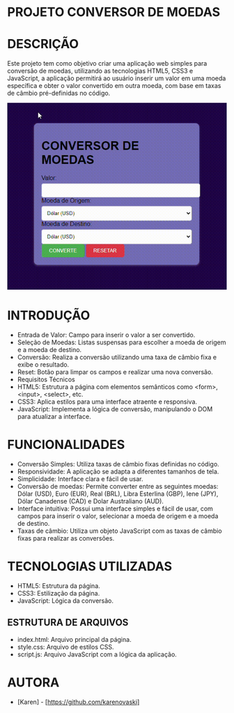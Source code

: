 # PROJETO CONVERSOR DE MOEDAS



# DESCRIÇÃO
Este projeto tem como objetivo criar uma aplicação web simples para conversão de moedas, utilizando as tecnologias HTML5, CSS3 e JavaScript, a aplicação permitirá ao usuário inserir um valor em uma moeda específica e obter o valor convertido em outra moeda, com base em taxas de câmbio pré-definidas no código.

![video](videos/Gravação-de-Tela-2024-10-31-081234.gif)

# INTRODUÇÃO
* Entrada de Valor: Campo para inserir o valor a ser convertido.
* Seleção de Moedas: Listas suspensas para escolher a moeda de origem e a moeda de destino.
* Conversão: Realiza a conversão utilizando uma taxa de câmbio fixa e exibe o resultado.
* Reset: Botão para limpar os campos e realizar uma nova conversão.
* Requisitos Técnicos
* HTML5: Estrutura a página com elementos semânticos como &lt;form&gt;, &lt;input&gt;, &lt;select&gt;, etc.
* CSS3: Aplica estilos para uma interface atraente e responsiva.
* JavaScript: Implementa a lógica de conversão, manipulando o DOM para atualizar a interface.

# FUNCIONALIDADES  

* Conversão Simples: Utiliza taxas de câmbio fixas definidas no código.
* Responsividade: A aplicação se adapta a diferentes tamanhos de tela.
* Simplicidade: Interface clara e fácil de usar.
* Conversão de moedas: Permite converter entre as seguintes moedas: Dólar (USD), Euro (EUR), Real (BRL), Libra Esterlina (GBP), Iene (JPY), Dólar Canadense (CAD) e Dolar Australiano (AUD).
* Interface intuitiva: Possui uma interface simples e fácil de usar, com campos para inserir o valor, selecionar a moeda de origem e a moeda de destino.
* Taxas de câmbio: Utiliza um objeto JavaScript com as taxas de câmbio fixas para realizar as conversões.

# TECNOLOGIAS UTILIZADAS  

* HTML5: Estrutura da página.
* CSS3: Estilização da página.
* JavaScript: Lógica da conversão.

## ESTRUTURA DE ARQUIVOS  

* index.html: Arquivo principal da página.
* style.css: Arquivo de estilos CSS.
* script.js: Arquivo JavaScript com a lógica da aplicação.

# AUTORA  

* [Karen] - [https://github.com/karenovaski]

